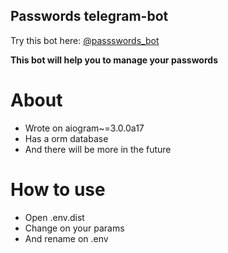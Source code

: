 <h2>Passwords telegram-bot</h2>
Try this bot here: <a href="https://t.me/passswords_bot"> @passswords_bot</a>

<b>This bot will help you to manage your passwords</b> 

<h1>About</h1> 
<ul>
 <li>Wrote on aiogram~=3.0.0a17</li>
 <li>Has a orm database</li>
 <li>And there will be more in the future</li>
</ul>

<h1>How to use</h1>
<ul>
 <li>Open .env.dist</li>
 <li>Change on your params </li>
 <li>And rename on .env</li>
</ul>

